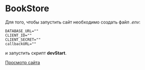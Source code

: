 # BookStore

Для того, чтобы запустить сайт необходимо создать файл *.env*:
```
DATABASE_URL=""
CLIENT_ID=""
CLIENT_SECRET=""
callbackURL=""
```
и запустить скрипт **devStart**.

[Просмотр сайта](https://youtu.be/5NT9gefKxzc)
